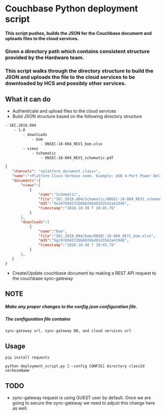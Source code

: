 # Couchbase Python deployment script

#### This script pushes, builds the JSON for the Couchbase document and uploads files to the cloud services.
### Given a directory path which contains consistent structure provided by the Hardware team.
### This script walks through the directory structure to build the JSON and uploads the file to the cloud services to be downloaded by HCS and possibly other services.

## What it can do
- Authenticate and upload files to the cloud services
- Build JSON structure based on the following directory structure
```html
- SEC.2018.004
    - 1.0
        - downloads
            - bom
                - ONSEC-18-004_REV1_bom.xlsx
        - views
            - Schematic
                - ONSEC-18-004_REV1_schematic.pdf
```
```json
{
   "channels": "<platform_document_class>",
   "name":"<Platform Class Verbose name. Example: USB 4-Port Power Delivery",
   "documents":{
       "views":[
           {
               "name":"Schematic",
               "file":"SEC.2018.004/Schematic/ONSEC-18-004_REV1_schematic.pdf",
               "md5":"9e107d9d372bb6826bd81d3542a419d6",
               "timestamp":"2018-10-30 T 10:45.76"
           }
       ],
       "downloads":[
           {
               "name":"bom",
               "file":"SEC.2018.004/bom/ONSEC-18-004_REV1_bom.xlsx",
               "md5":"5gr07d9d372bb6826bd81d3542a419d6",
               "timestamp":"2018-10-30 T 10:45.76"
           }
       ],
   }
}
```
- Create/Update couchbase document by making a REST API request to the couchbase sync-gateway

## NOTE
##### Make any proper changes to the config.json configuration file. 
##### The configuration file contains 
`sync-gateway url, sync-gateway DB, and cloud services url`

## Usage

```pip install requests```

`python deployment_script.py [--config CONFIG] directory classId verboseName`

## TODO
- sync-gateway request is using GUEST user by default. Once we are going to secure the sync-gateway we need to adjust this change here as well.